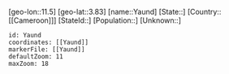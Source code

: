 ﻿---
location: [3.83,11.5]
mapzoom: [7,12] 
mapmarker: city 
type: City
tags:
- geo/City


SpocWebEntityId: 35743
isDeleted: false
confidential: public

---
[geo-lon::11.5]
[geo-lat::3.83]
[name::Yaund]
[State::]
[Country::[[Cameroon]]]
[StateId::]
[Population::]
[Unknown::]


```leaflet
id: Yaund
coordinates: [[Yaund]]
markerFile: [[Yaund]]
defaultZoom: 11 
maxZoom: 18
```
